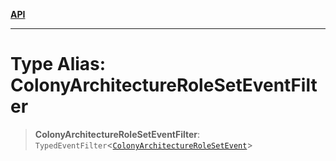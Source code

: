 [**API**](../../../README.md)

***

# Type Alias: ColonyArchitectureRoleSetEventFilter

> **ColonyArchitectureRoleSetEventFilter**: `TypedEventFilter`\<[`ColonyArchitectureRoleSetEvent`](ColonyArchitectureRoleSetEvent.md)\>
